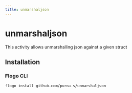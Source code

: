 ```yaml
---
title: unmarshaljson
---
```


# unmarshaljson
This activity allows unmarshalling json against a given struct

## Installation
### Flogo CLI
```bash
flogo install github.com/purna-s/unmarshaljson
```

